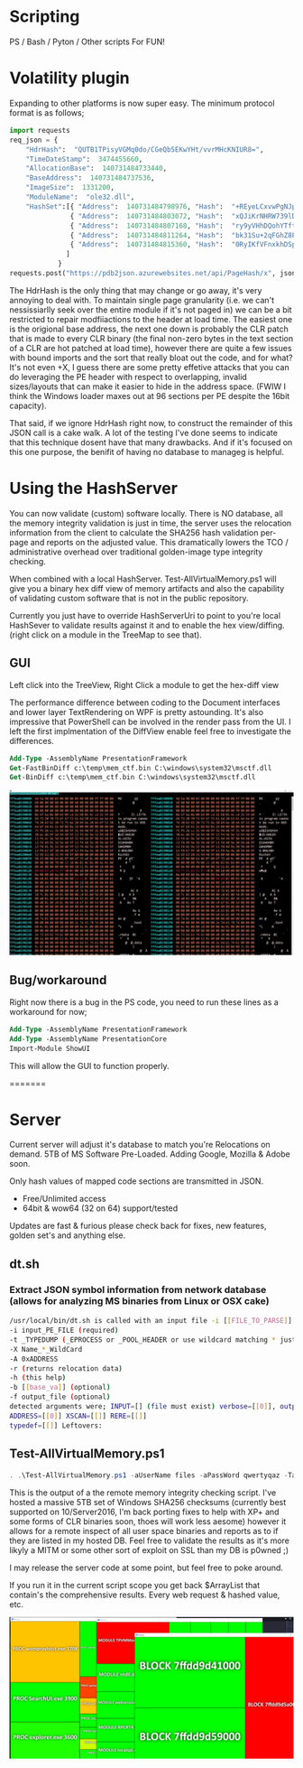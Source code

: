 # Scripting
PS / Bash / Pyton / Other scripts For FUN!

# Volatility plugin

Expanding to other platforms is now super easy.  The minimum protocol format is as follows;

```python
import requests
req_json = {
    "HdrHash":  "QUTB1TPisyVGMq0do/CGeQb5EKwYHt/vvrMHcKNIUR8=",
    "TimeDateStamp":  3474455660,
    "AllocationBase":  140731484733440,
    "BaseAddress":  140731484737536,
    "ImageSize":  1331200,
    "ModuleName":  "ole32.dll",
    "HashSet":[{ "Address":  140731484798976, "Hash":  "+REyeLCxvwPgNJphE6ubeQVhdg4REDAkebQccTRLYL8="},
               { "Address":  140731484803072, "Hash":  "xQJiKrNHRW739lDgjA+/1VN1P3VSRM5Ag6OHPFG6594="},
               { "Address":  140731484807168, "Hash":  "ry9yVHhDQohYTfte0A4iTmNY8gDDfKUmFpxsWF67rtA="},
               { "Address":  140731484811264, "Hash":  "bk31Su+2qFGhZ8PLN+fMLDy2SqPDMElmj0EZA62LX1c="},
               { "Address":  140731484815360, "Hash":  "0RyIKfVFnxkhDSpxgzPYx2azGg59ht4TbVr66IXhVp4="}
              ]
            }
requests.post("https://pdb2json.azurewebsites.net/api/PageHash/x", json=req_json).json()
```
The HdrHash is the only thing that may change or go away, it's very annoying to deal with.  To maintain single page granularity (i.e. we can't nessissiarlly seek over the entire module if it's not paged in) we can be a bit restricted to repair modfiiactions to the header at load time.  The easiest one is the origional base address, the next one down is probably the CLR patch that is made to every CLR binary (the final non-zero bytes in the text section of a CLR are hot patched at load time), however there are quite a few issues with bound imports and the sort that really bloat out the code, and for what?  It's not even +X, I guess there are some pretty effetive attacks that you can do leveraging the PE header with respect to overlapping, invalid sizes/layouts that can make it easier to hide in the address space.  (FWIW I think the Windows loader maxes out at 96 sections per PE despite the 16bit capacity).

That said, if we ignore HdrHash right now, to construct the remainder of this JSON call is a cake walk.  A lot of the testing I've done seems to indicate that this technique dosent have that many drawbacks.  And if it's focused on this one purpose, the benifit of having no database to manageg is helpful. 


# Using the HashServer

You can now validate (custom) software locally.  There is NO database, all the memory integrity validation is just in time, the server uses the relocation information from the client to calculate the SHA256 hash validation per-page and reports on the adjusted value.  This dramatically lowers the TCO / administrative overhead over traditional golden-image type integrity checking.

When combined with a local HashServer. Test-AllVirtualMemory.ps1 will give you a binary hex diff view of memory artifacts and also the capability of validating custom software that is not in the public repository.

Currently you just have to override HashServerUri to point to you're local HashSever to validate results against it and to enable the hex view/diffing.  (right click on a module in the TreeMap to see that).

## GUI
Left click into the TreeView, Right Click a module to get the hex-diff view

The performance difference between coding to the Document interfaces and lower layer TextRendering on WPF is pretty astounding.  It's also impressive that PowerShell can be involved in the render pass from the UI. I left the first implmentation of the DiffView enable feel free to investigate the differences. 

```ps
Add-Type -AssemblyName PresentationFramework 
Get-FastBinDiff c:\temp\mem_ctf.bin C:\windows\system32\msctf.dll
Get-BinDiff c:\temp\mem_ctf.bin C:\windows\system32\msctf.dll
```


![Verification of memory output](https://raw.githubusercontent.com/K2/Scripting/master/BinaryDiffView.jpg)

## Bug/workaround
Right now there is a bug in the PS code, you need to run these lines as a workaround for now;

```ps
Add-Type -AssemblyName PresentationFramework 
Add-Type -AssemblyName PresentationCore
Import-Module ShowUI
```

This will allow the GUI to function properly.

=======
# Server
Current server will adjust it's database to match you're Relocations on demand.  5TB of MS Software Pre-Loaded.  Adding Google, Mozilla & Adobe soon.  

Only hash values of mapped code sections are transmitted in JSON.

* Free/Unlimited access 
* 64bit & wow64 (32 on 64) support/tested

Updates are fast & furious please check back for fixes, new features, golden set's and anything else.


## dt.sh 
### Extract JSON symbol information from network database (allows for analyzing MS binaries from Linux or OSX cake)
```bash
/usr/local/bin/dt.sh is called with an input file -i [[FILE_TO_PARSE]] and one of [[-t | -A | -X | -r]]
-i input_PE_FILE (required)
-t _TYPEDUMP (_EPROCESS or _POOL_HEADER or use wildcard matching * just * for everything)
-X Name_*_WildCard
-A 0xADDRESS
-r (returns relocation data)
-h (this help)
-b [[base_va]] (optional)
-f output_file (optional)
detected arguments were; INPUT=[] (file must exist) verbose=[[0]], output_file=[['']]
ADDRESS=[[0]] XSCAN=[[]] RERE=[[]]
typedef=[[]] Leftovers:
```

## Test-AllVirtualMemory.ps1

```powershell
. .\Test-AllVirtualMemory.ps1 -aUserName files -aPassWord qwertyqaz -TargetHost Server16 -GUIOutput -MaxThreads 256 -ElevatePastAdmin
```

This is the output of a the remote memory integrity checking script.  I've hosted a massive 5TB set of Windows SHA256 checksums (currently best supported on 10/Server2016, I'm back porting fixes to help with XP+ and some forms of CLR binaries soon, thoes will work less aesome) however it allows for a remote inspect of all user space binaries and reports as to if they are listed in my hosted DB.  Feel free to validate the results as it's more likyly a MITM or some other sort of exploit on SSL than my DB is p0wned ;)

I may release the server code at some point, but feel free to poke around.  

If you run it in the current script scope you get back $ArrayList that contain's the comprehensive results. Every web request & hashed value, etc.

![Verification of memory output](https://github.com/K2/Scripting/blob/master/Updated-Navigation.JPG?raw=true)
